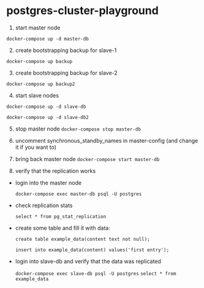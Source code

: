 # postgres-cluster-playground


1. start master node

  `docker-compose up -d master-db`

2. create bootstrapping backup for slave-1

  `docker-compose up backup`

3. create bootstrapping backup for slave-2

  `docker-compose up backup2`

4. start slave nodes

  `docker-compose up -d slave-db`
  
  `docker-compose up -d slave-db2`

5. stop master node
  `docker-compose stop master-db`

6. uncomment synchronous_standby_names in master-config (and change it if you want to)

7. bring back master node
  `docker-compose start master-db`

8. verify that the replication works
- login into the master node

  `docker-compose exec master-db psql -U postgres`
- check replication stats

  `select * from pg_stat_replication`
- create some table and fill it with data:

  `create table example_data(content text not null);`
  
  `insert into example_data(content) values('first entry');`
- login into slave-db and verify that the data was replicated

  `docker-compose exec slave-db psql -U postgres`
  `select * from example_data`
